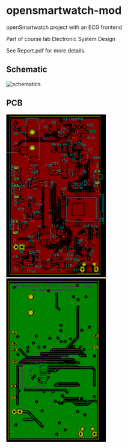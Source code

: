 # opensmartwatch-mod
openSmartwatch project with an ECG frontend 

Part of course lab Electronic System Design

See Report.pdf for more details.

## Schematic
![schematics](https://github.com/rohitrathnam/opensmartwatch-mod/blob/main/img/schematicv3.png?raw=true)

## PCB
![schematics](https://github.com/rohitrathnam/opensmartwatch-mod/blob/main/img/top.png?raw=true)
![schematics](https://github.com/rohitrathnam/opensmartwatch-mod/blob/main/img/bottom.png?raw=true)
